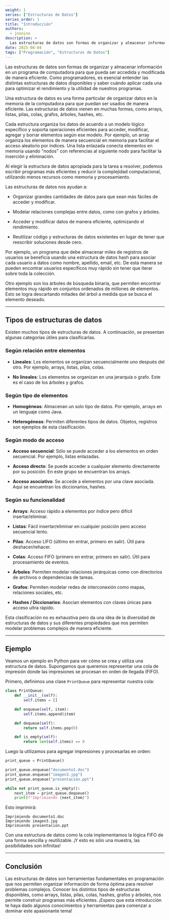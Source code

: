 ```yaml
---
weight: 1
series: ["Estructuras de Datos"]
series_order: 1
title: "Introducción"
authors:
  - jnonino
description: >
  Las estructuras de datos son formas de organizar y almacenar información en un programa de computadora para que pueda ser accedida y modificada de manera eficiente. Como programadores, es esencial entender las distintas estructuras de datos disponibles y saber cuándo aplicar cada una para optimizar el rendimiento y la utilidad de nuestros programas.
date: 2025-08-04
tags: ["Programación", "Estructuras de Datos"]
---
```


Las estructuras de datos son formas de organizar y almacenar información en un programa de computadora para que pueda ser accedida y modificada de manera eficiente. Como programadores, es esencial entender las distintas estructuras de datos disponibles y saber cuándo aplicar cada una para optimizar el rendimiento y la utilidad de nuestros programas.

Una estructura de datos es una forma particular de organizar datos en la memoria de la computadora para que puedan ser usados de manera eficiente. Las estructuras de datos vienen en muchas formas, como arrays, listas, pilas, colas, grafos, árboles, hashes, etc.

Cada estructura organiza los datos de acuerdo a un modelo lógico específico y soporta operaciones eficientes para acceder, modificar, agregar y borrar elementos según ese modelo. Por ejemplo, un array organiza los elementos de manera secuencial en memoria para facilitar el acceso aleatorio por índices. Una lista enlazada conecta elementos en memoria usando "nodos" con referencias al siguiente nodo para facilitar la inserción y eliminación.

Al elegir la estructura de datos apropiada para la tarea a resolver, podemos escribir programas más eficientes y reducir la complejidad computacional, utilizando menos recursos como memoria y procesamiento.

Las estructuras de datos nos ayudan a:

- Organizar grandes cantidades de datos para que sean más fáciles de acceder y modificar.

- Modelar relaciones complejas entre datos, como con grafos y árboles.

- Acceder y modificar datos de manera eficiente, optimizando el rendimiento.

- Reutilizar código y estructuras de datos existentes en lugar de tener que reescribir soluciones desde cero.

Por ejemplo, un programa que debe almacenar miles de registros de usuarios se beneficia usando una estructura de datos hash para asociar cada usuario a datos como nombre, apellido, email, etc. De esta manera se pueden encontrar usuarios específicos muy rápido sin tener que iterar sobre toda la colección.

Otro ejemplo son los árboles de búsqueda binaria, que permiten encontrar elementos muy rápido en conjuntos ordenados de millones de elementos. Esto se logra descartando mitades del árbol a medida que se busca el elemento deseado.

---

## Tipos de estructuras de datos

Existen muchos tipos de estructuras de datos. A continuación, se presentan algunas categorías útiles para clasificarlas.

### Según relación entre elementos

- **Lineales**: Los elementos se organizan secuencialmente uno después del otro. Por ejemplo, arrays, listas, pilas, colas.

- **No lineales**: Los elementos se organizan en una jerarquía o grafo. Este es el caso de los árboles y grafos.

### Según tipo de elementos

- **Homogéneas**: Almacenan un solo tipo de datos. Por ejemplo, arrays en un lenguaje como Java.

- **Heterogéneas**: Permiten diferentes tipos de datos. Objetos, registros son ejemplos de esta clasificación.

### Según modo de acceso

- **Acceso secuencial**: Sólo se puede acceder a los elementos en orden secuencial. Por ejemplo, listas enlazadas.

- **Acceso directo**: Se puede acceder a cualquier elemento directamente por su posición. En este grupo se encuentran los arrays.

- **Acceso asociativo**: Se accede a elementos por una clave asociada. Aquí se encuentran los diccionarios, hashes.

### Según su funcionalidad

- **Arrays**: Acceso rápido a elementos por índice pero difícil insertar/eliminar.

- **Listas**: Fácil insertar/eliminar en cualquier posición pero acceso secuencial lento.

- **Pilas**: Acceso LIFO (último en entrar, primero en salir). Útil para deshacer/rehacer.

- **Colas**: Acceso FIFO (primero en entrar, primero en salir). Útil para procesamiento de eventos.

- **Árboles**: Permiten modelar relaciones jerárquicas como con directorios de archivos o dependencias de tareas.

- **Grafos**: Permiten modelar redes de interconexión como mapas, relaciones sociales, etc.

- **Hashes / Diccionarios**: Asocian elementos con claves únicas para acceso ultra rápido.

Esta clasificación no es exhaustiva pero da una idea de la diversidad de estructuras de datos y sus diferentes propiedades que nos permiten modelar problemas complejos de manera eficiente.

---

## Ejemplo

Veamos un ejemplo en Python para ver cómo se crea y utiliza una estructura de datos. Supongamos que queremos representar una cola de impresión donde las impresiones se procesan en orden de llegada (FIFO).

Primero, definimos una clase `PrintQueue` para representar nuestra cola:

```python
class PrintQueue:
    def __init__(self):
        self.items = []

    def enqueue(self, item):
        self.items.append(item)

    def dequeue(self):
        return self.items.pop(0)

    def is_empty(self):
        return len(self.items) == 0
```

Luego la utilizamos para agregar impresiones y procesarlas en orden:

```python
print_queue = PrintQueue()

print_queue.enqueue("documento1.doc")
print_queue.enqueue("imagen3.jpg")
print_queue.enqueue("presentacion.ppt")

while not print_queue.is_empty():
    next_item = print_queue.dequeue()
    print(f"Imprimiendo {next_item}")
```

Esto imprimirá:

```
Imprimiendo documento1.doc
Imprimiendo imagen3.jpg
Imprimiendo presentacion.ppt
```

Con una estructura de datos como la cola implementamos la lógica FIFO de una forma sencilla y reutilizable. ¡Y esto es sólo una muestra, las posibilidades son infinitas!

---

## Conclusión

Las estructuras de datos son herramientas fundamentales en programación que nos permiten organizar información de forma óptima para resolver problemas complejos. Conocer los distintos tipos de estructuras disponibles, como arrays, listas, pilas, colas, hashes, grafos y árboles, nos permite construir programas más eficientes. ¡Espero que esta introducción te haya dado algunos conocimientos y herramientas para comenzar a dominar este apasionante tema!
